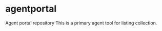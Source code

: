 agentportal
===========

Agent portal repository
This is a primary agent tool for listing collection.
